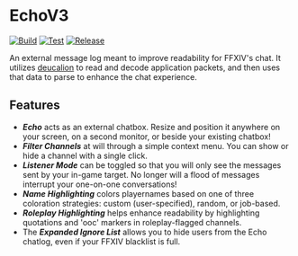 # EchoV3
[![Build][build-badge]][build-url]
[![Test][test-badge]][test-url]
[![Release][release-badge]][release-url]

[build-url]: https://github.com/ff14wed/deucalion/actions/workflows/build.yml
[build-badge]: https://github.com/imsilvz/EchoV3/actions/workflows/build.yml/badge.svg
[test-url]: https://github.com/ff14wed/deucalion/actions/workflows/test.yml
[test-badge]: https://github.com/imsilvz/EchoV3/actions/workflows/test.yml/badge.svg
[release-url]: https://github.com/imsilvz/EchoV3/releases/latest
[release-badge]: https://img.shields.io/github/v/release/imsilvz/EchoV3

An external message log meant to improve readability for FFXIV's chat. It utilizes
[deucalion](https://github.com/ff14wed/deucalion) to read and decode application packets, 
and then uses that data to parse to enhance the chat experience.

## Features
  - ***Echo*** acts as an external chatbox. Resize and position it anywhere on your screen, on a second monitor, or beside your existing chatbox!
  - ***Filter Channels*** at will through a simple context menu. You can show or hide a channel with a single click.
  - ***Listener Mode*** can be toggled so that you will only see the messages sent by your in-game target. No longer will a flood of messages interrupt your one-on-one conversations!
  - ***Name Highlighting*** colors playernames based on one of three coloration strategies: custom (user-specified), random, or job-based.
  - ***Roleplay Highlighting*** helps enhance readability by highlighting quotations and 'ooc' markers in roleplay-flagged channels.
  - The ***Expanded Ignore List*** allows you to hide users from the Echo chatlog, even if your FFXIV blacklist is full.
